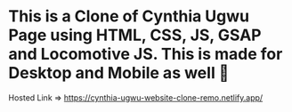 # This is a Clone of Cynthia Ugwu Page using HTML, CSS, JS, GSAP and Locomotive JS. This is made for Desktop and Mobile as well 💖
Hosted Link => https://cynthia-ugwu-website-clone-remo.netlify.app/
